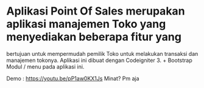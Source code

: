 # Aplikasi Point Of Sales merupakan aplikasi manajemen Toko yang menyediakan beberapa fitur yang
bertujuan untuk mempermudah pemilik Toko untuk melakukan transaksi dan manajemen tokonya. Aplikasi ini dibuat dengan Codeigniter 3. + Bootstrap
Modul / menu pada aplikasi ini.

Demo : https://youtu.be/pP1aw0KX1Js
Minat? Pm aja
